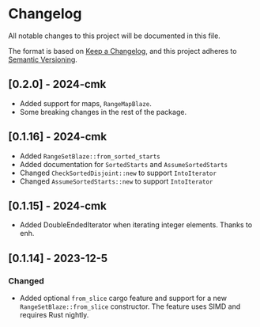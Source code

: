 # Changelog

All notable changes to this project will be documented in this file.

The format is based on [Keep a Changelog](https://keepachangelog.com/en/1.0.0/),
and this project adheres to [Semantic Versioning](https://semver.org/spec/v2.0.0.html).

## [0.2.0] - 2024-cmk

- Added support for maps, `RangeMapBlaze`.
- Some breaking changes in the rest of the package.

## [0.1.16] - 2024-cmk

- Added `RangeSetBlaze::from_sorted_starts`
- Added documentation for `SortedStarts` and `AssumeSortedStarts`
- Changed `CheckSortedDisjoint::new` to support `IntoIterator`
- Changed `AssumeSortedStarts::new` to support `IntoIterator`

## [0.1.15] - 2024-cmk

- Added DoubleEndedIterator when iterating integer elements. Thanks to enh.

## [0.1.14] - 2023-12-5

### Changed

- Added optional `from_slice` cargo feature and support
  for a new `RangeSetBlaze::from_slice` constructor.
  The feature uses SIMD and requires Rust nightly.
